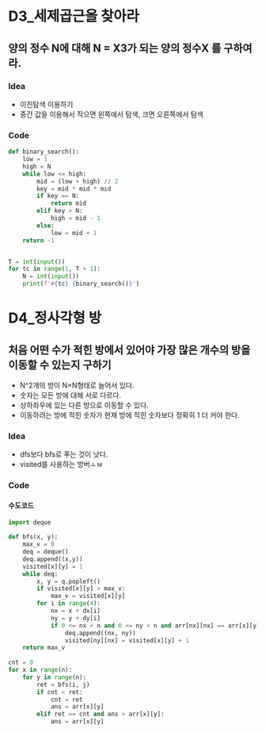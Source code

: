 # D3_세제곱근을 찾아라

## 양의 정수 N에 대해 N = X3가 되는 양의 정수X 를 구하여라.

### Idea

- 이진탐색 이용하기
- 중간 값을 이용해서 작으면 왼쪽에서 탐색, 크면 오른쪽에서 탐색

### Code

```python
def binary_search():
    low = 1
    high = N
    while low <= high:
        mid = (low + high) // 2
        key = mid * mid * mid
        if key == N:
            return mid
        elif key > N:
            high = mid - 1
        else:
            low = mid + 1
    return -1


T = int(input())
for tc in range(1, T + 1):
    N = int(input())
    print(f'#{tc} {binary_search()}')
```



#  D4_정사각형 방

## 처음 어떤 수가 적힌 방에서 있어야 가장 많은 개수의 방을 이동할 수 있는지 구하기

- N^2개의 방이 N×N형태로 늘어서 있다.
- 숫자는 모든 방에 대해 서로 다르다.
- 상하좌우에 있는 다른 방으로 이동할 수 있다.
- 이동하려는 방에 적힌 숫자가 현재 방에 적힌 숫자보다 정확히 1 더 커야 한다.

### Idea

- dfs보다 bfs로 푸는 것이 낫다.
- visited를 사용하는 방버ㅗㅂ

### Code

#### 수도코드

```python
import deque

def bfs(x, y):
    max_v = 0
    deq = deque()
    deq.append((x,y))
    visited[x][y] = 1
    while deq:
        x, y = q.popleft()
        if visited[x][y] > max_v:
            max_v = visited[x][y]
        for i in range(4):
            nx = x + dx[i]
            ny = y + dy[i]
            if 0 <= nx < n and 0 <= ny < n and arr[nx][nx] == arr[x][y] + 1:
                deq.append((nx, ny))
                visited[ny][nx] = visited[x][y] + 1
    return max_v
 
cnt = 0
for x in range(n):
    for y in range(n):
        ret = bfs(i, j)
        if cnt < ret:
            cnt = ret
            ans = arr[x][y]
        elif ret == cnt and ans > arr[x][y]:
            ans = arr[x][y]
```



